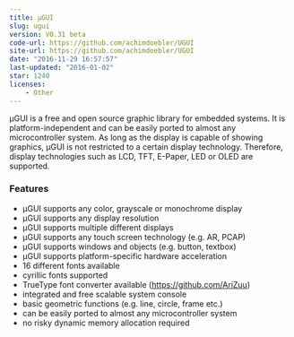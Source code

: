 ```yaml
---
title: µGUI
slug: ugui
version: V0.31 beta
code-url: https://github.com/achimdoebler/UGUI
site-url: https://github.com/achimdoebler/UGUI
date: "2016-11-29 16:57:57"
last-updated: "2016-01-02"
star: 1240
licenses:
    - Other
---
```

µGUI is a free and open source graphic library for embedded systems. It is platform-independent and can be easily ported to almost any microcontroller system. As long as the display is capable of showing graphics, µGUI is not restricted to a certain display technology. Therefore, display technologies such as LCD, TFT, E-Paper, LED or OLED are supported.

<!--more-->

### Features

- µGUI supports any color, grayscale or monochrome display
- µGUI supports any display resolution
- µGUI supports multiple different displays
- µGUI supports any touch screen technology (e.g. AR, PCAP)
- µGUI supports windows and objects (e.g. button, textbox)
- µGUI supports platform-specific hardware acceleration
- 16 different fonts available
- cyrillic fonts supported
- TrueType font converter available (https://github.com/AriZuu)
- integrated and free scalable system console
- basic geometric functions (e.g. line, circle, frame etc.)
- can be easily ported to almost any microcontroller system
- no risky dynamic memory allocation required

<!--github-projects-->

